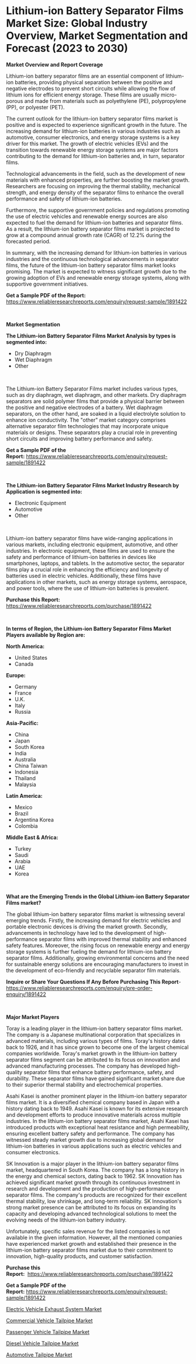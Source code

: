 <p><h1>Lithium-ion Battery Separator Films Market Size: Global Industry Overview, Market Segmentation and Forecast (2023 to 2030)</h1></p><p><strong>Market Overview and Report Coverage</strong></p>
<p><p>Lithium-ion battery separator films are an essential component of lithium-ion batteries, providing physical separation between the positive and negative electrodes to prevent short circuits while allowing the flow of lithium ions for efficient energy storage. These films are usually micro-porous and made from materials such as polyethylene (PE), polypropylene (PP), or polyester (PET).</p><p>The current outlook for the lithium-ion battery separator films market is positive and is expected to experience significant growth in the future. The increasing demand for lithium-ion batteries in various industries such as automotive, consumer electronics, and energy storage systems is a key driver for this market. The growth of electric vehicles (EVs) and the transition towards renewable energy storage systems are major factors contributing to the demand for lithium-ion batteries and, in turn, separator films.</p><p>Technological advancements in the field, such as the development of new materials with enhanced properties, are further boosting the market growth. Researchers are focusing on improving the thermal stability, mechanical strength, and energy density of the separator films to enhance the overall performance and safety of lithium-ion batteries.</p><p>Furthermore, the supportive government policies and regulations promoting the use of electric vehicles and renewable energy sources are also expected to fuel the demand for lithium-ion batteries and separator films. As a result, the lithium-ion battery separator films market is projected to grow at a compound annual growth rate (CAGR) of 12.2% during the forecasted period.</p><p>In summary, with the increasing demand for lithium-ion batteries in various industries and the continuous technological advancements in separator films, the future of the lithium-ion battery separator films market looks promising. The market is expected to witness significant growth due to the growing adoption of EVs and renewable energy storage systems, along with supportive government initiatives.</p></p>
<p><strong>Get a Sample PDF of the Report:</strong> <a href="https://www.reliableresearchreports.com/enquiry/request-sample/1891422">https://www.reliableresearchreports.com/enquiry/request-sample/1891422</a></p>
<p>&nbsp;</p>
<p><strong>Market Segmentation</strong></p>
<p><strong>The Lithium-ion Battery Separator Films Market Analysis by types is segmented into:</strong></p>
<p><ul><li>Dry Diaphragm</li><li>Wet Diaphragm</li><li>Other</li></ul></p>
<p>&nbsp;</p>
<p><p>The Lithium-ion Battery Separator Films market includes various types, such as dry diaphragm, wet diaphragm, and other markets. Dry diaphragm separators are solid polymer films that provide a physical barrier between the positive and negative electrodes of a battery. Wet diaphragm separators, on the other hand, are soaked in a liquid electrolyte solution to enhance ion conductivity. The "other" market category comprises alternative separator film technologies that may incorporate unique materials or designs. These separators play a crucial role in preventing short circuits and improving battery performance and safety.</p></p>
<p><strong>Get a Sample PDF of the Report:</strong>&nbsp;<a href="https://www.reliableresearchreports.com/enquiry/request-sample/1891422">https://www.reliableresearchreports.com/enquiry/request-sample/1891422</a></p>
<p>&nbsp;</p>
<p><strong>The Lithium-ion Battery Separator Films Market Industry Research by Application is segmented into:</strong></p>
<p><ul><li>Electronic Equipment</li><li>Automotive</li><li>Other</li></ul></p>
<p>&nbsp;</p>
<p><p>Lithium-ion battery separator films have wide-ranging applications in various markets, including electronic equipment, automotive, and other industries. In electronic equipment, these films are used to ensure the safety and performance of lithium-ion batteries in devices like smartphones, laptops, and tablets. In the automotive sector, the separator films play a crucial role in enhancing the efficiency and longevity of batteries used in electric vehicles. Additionally, these films have applications in other markets, such as energy storage systems, aerospace, and power tools, where the use of lithium-ion batteries is prevalent.</p></p>
<p><strong>Purchase this Report:</strong>&nbsp; <a href="https://www.reliableresearchreports.com/purchase/1891422">https://www.reliableresearchreports.com/purchase/1891422</a></p>
<p>&nbsp;</p>
<p><strong>In terms of Region, the Lithium-ion Battery Separator Films Market Players available by Region are:</strong></p>
<p>
    <p> <strong> North America: </strong>
        <ul>
            <li>United States</li>
            <li>Canada</li>
        </ul>
        </p> 
    <p> <strong> Europe: </strong>
        <ul>
            <li>Germany</li>
            <li>France</li>
            <li>U.K.</li>
            <li>Italy</li>
            <li>Russia</li>
        </ul>
        </p> 
    <p> <strong> Asia-Pacific: </strong>
        <ul>
            <li>China</li>
            <li>Japan</li>
            <li>South Korea</li>
            <li>India</li>
            <li>Australia</li>
            <li>China Taiwan</li>
            <li>Indonesia</li>
            <li>Thailand</li>
            <li>Malaysia</li>
        </ul>
        </p> 
    <p> <strong> Latin America: </strong>
        <ul>
            <li>Mexico</li>
            <li>Brazil</li>
            <li>Argentina Korea</li>
            <li>Colombia</li>
        </ul>
        </p> 
    <p> <strong> Middle East & Africa: </strong>
        <ul>
            <li>Turkey</li>
            <li>Saudi</li>
            <li>Arabia</li>
            <li>UAE</li>
            <li>Korea</li>
        </ul>
    </p>
    </p>
<p>&nbsp;</p>
<p><strong>What are the Emerging Trends in the Global Lithium-ion Battery Separator Films market?</strong></p>
<p><p>The global lithium-ion battery separator films market is witnessing several emerging trends. Firstly, the increasing demand for electric vehicles and portable electronic devices is driving the market growth. Secondly, advancements in technology have led to the development of high-performance separator films with improved thermal stability and enhanced safety features. Moreover, the rising focus on renewable energy and energy storage systems is further fueling the demand for lithium-ion battery separator films. Additionally, growing environmental concerns and the need for sustainable energy solutions are encouraging manufacturers to invest in the development of eco-friendly and recyclable separator film materials.</p></p>
<p><strong>Inquire or Share Your Questions If Any Before Purchasing This Report</strong>- <a href="https://www.reliableresearchreports.com/enquiry/pre-order-enquiry/1891422">https://www.reliableresearchreports.com/enquiry/pre-order-enquiry/1891422</a></p>
<p>&nbsp;</p>
<p><strong>Major Market Players</strong></p>
<p><p>Toray is a leading player in the lithium-ion battery separator films market. The company is a Japanese multinational corporation that specializes in advanced materials, including various types of films. Toray's history dates back to 1926, and it has since grown to become one of the largest chemical companies worldwide. Toray's market growth in the lithium-ion battery separator films segment can be attributed to its focus on innovation and advanced manufacturing processes. The company has developed high-quality separator films that enhance battery performance, safety, and durability. These separator films have gained significant market share due to their superior thermal stability and electrochemical properties.</p><p>Asahi Kasei is another prominent player in the lithium-ion battery separator films market. It is a diversified chemical company based in Japan with a history dating back to 1949. Asahi Kasei is known for its extensive research and development efforts to produce innovative materials across multiple industries. In the lithium-ion battery separator films market, Asahi Kasei has introduced products with exceptional heat resistance and high permeability, ensuring excellent battery safety and performance. The company has witnessed steady market growth due to increasing global demand for lithium-ion batteries in various applications such as electric vehicles and consumer electronics.</p><p>SK Innovation is a major player in the lithium-ion battery separator films market, headquartered in South Korea. The company has a long history in the energy and chemical sectors, dating back to 1962. SK Innovation has achieved significant market growth through its continuous investment in research and development and the production of high-performance separator films. The company's products are recognized for their excellent thermal stability, low shrinkage, and long-term reliability. SK Innovation's strong market presence can be attributed to its focus on expanding its capacity and developing advanced technological solutions to meet the evolving needs of the lithium-ion battery industry.</p><p>Unfortunately, specific sales revenue for the listed companies is not available in the given information. However, all the mentioned companies have experienced market growth and established their presence in the lithium-ion battery separator films market due to their commitment to innovation, high-quality products, and customer satisfaction.</p></p>
<p><strong>Purchase this Report:</strong>&nbsp;&nbsp;<a href="https://www.reliableresearchreports.com/purchase/1891422">https://www.reliableresearchreports.com/purchase/1891422</a></p>
<p></p>
<p><strong>Get a Sample PDF of the Report:</strong>&nbsp;<a href="https://www.reliableresearchreports.com/enquiry/request-sample/1891422">https://www.reliableresearchreports.com/enquiry/request-sample/1891422</a></p>
<p><p><a href="https://medium.com/@rosaerluke/electric-vehicle-exhaust-system-market-size-and-market-trends-complete-industry-overview-2023-to-a804036ad3cf">Electric Vehicle Exhaust System Market</a></p><p><a href="https://medium.com/@roscoemayer1990/commercial-vehicle-tailpipe-market-share-evolution-and-market-growth-trends-2023-2030-15a1431be423">Commercial Vehicle Tailpipe Market</a></p><p><a href="https://medium.com/@noemiharvey05/passenger-vehicle-tailpipe-market-insights-into-market-cagr-market-trends-and-growth-strategies-40900325dd53">Passenger Vehicle Tailpipe Market</a></p><p><a href="https://medium.com/@lloydgrimes52/diesel-vehicle-tailpipe-market-trends-and-market-analysis-forecasted-for-period-2023-2030-695d8846e4d7">Diesel Vehicle Tailpipe Market</a></p><p><a href="https://medium.com/@adolfoadams1988/automotive-tailpipe-market-comprehensive-assessment-by-type-application-and-geography-f6c7e21e44b8">Automotive Tailpipe Market</a></p></p>